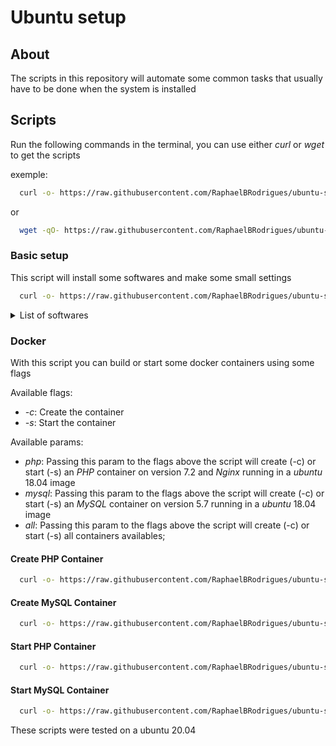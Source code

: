 # Ubuntu setup

## About

The scripts in this repository will automate some common tasks that usually have to be done when the system is installed 

## Scripts

Run the following commands in the terminal, you can use either *curl* or *wget* to get the scripts

exemple:
```sh
  curl -o- https://raw.githubusercontent.com/RaphaelBRodrigues/ubuntu-setup/master/init.sh | bash;
```
or 
```sh
  wget -qO- https://raw.githubusercontent.com/RaphaelBRodrigues/ubuntu-setup/master/init.sh | bash;
```


### Basic setup

This script will install some softwares and make some small settings

```sh
  curl -o- https://raw.githubusercontent.com/RaphaelBRodrigues/ubuntu-setup/master/init.sh | bash;
```

<details>
  <summary>
      List of softwares
  </summary>
  <ul>
    <li>
      <a target="_blank" href="https://dbeaver.io/">
        Dbeaver
      </a>
    </li>
    <li>
      <a target="_blank" href="https://www.docker.com/">
        Docker
      </a>
    </li>
    <li>
      <a target="_blank" href="https://git-scm.com/">
        Git
      </a>
    </li>
    <li>
      <a target="_blank" href="https://github.com/linuxdeepin/deepin-terminal">
        Deepin terminal
      </a>
    </li>
    <li>
      <a target="_blank" href="https://www.google.com/intl/pt-BR/chrome/">
        Google Chrome
      </a>
    </li>
    <li>
      <a target="_blank" href="https://store.steampowered.com/?l=portuguese">
        Steam
      </a>
    </li>
    <li>
      <a target="_blank" href="https://www.java.com/pt-BR/">
        Java
      </a>
    </li>
    <li>
      <a target="_blank" href="https://nodejs.org/en/">
        NodeJs
      </a>
    </li>
    <li>
      <a target="_blank" href="https://dbeaver.io/">
        NPM
      </a>
    </li>
    <li>
      <a target="_blank" href="https://yarnpkg.com/">
        Yarn
      </a>
    </li>
    <li>
      <a target="_blank" href="https://www.npmjs.com/package/nodemon">
        Nodemon
      </a>
    </li>
    <li>
      <a target="_blank" href="https://github.com/nvm-sh/nvm">
        NVM
      </a>
    </li>
    <li>
      <a target="_blank" href="https://code.visualstudio.com/">
        VSCode
      </a>
    </li>
    <li>
      <a target="_blank" href="https://www.spotify.com/br/">
        Spotify
      </a>
    </li>
    <li>
      <a target="_blank" href="https://discord.com/">
        Discord
      </a>
    </li>
    <li>
      <a target="_blank" href="https://insomnia.rest/download">
        Insomnia
      </a>
    </li>
    <li>
      <a target="_blank" href="https://github.com/debauchee/barrier">
        Barrier
      </a>
    </li>
  </ul>
</details>

### Docker

With this script you can build or start some docker containers using some flags

Available flags:
* *-c*: Create the container
* *-s*: Start the container

Available params:
* *php*: Passing this param to the flags above the script will create (-c) or start (-s) an *PHP* container on version 7.2 and *Nginx* running in a *ubuntu* 18.04 image
* *mysql*: Passing this param to the flags above the script will create (-c) or start (-s) an *MySQL* container on version 5.7 running in a *ubuntu* 18.04 image
* *all*: Passing this param to the flags above the script will create (-c) or start (-s) all containers availables; 


#### Create PHP Container

```sh
  curl -o- https://raw.githubusercontent.com/RaphaelBRodrigues/ubuntu-setup/master/scripts/docker/entry.sh | bash -s -- -c php;
```

#### Create MySQL Container

```sh
  curl -o- https://raw.githubusercontent.com/RaphaelBRodrigues/ubuntu-setup/master/scripts/docker/entry.sh | bash -s -- -c mysql;
```

#### Start PHP Container

```sh
  curl -o- https://raw.githubusercontent.com/RaphaelBRodrigues/ubuntu-setup/master/scripts/docker/entry.sh | bash -s -- -s php;
```

#### Start MySQL Container

```sh
  curl -o- https://raw.githubusercontent.com/RaphaelBRodrigues/ubuntu-setup/master/scripts/docker/entry.sh | bash -s -- -s mysql;
```


These scripts were tested on a ubuntu 20.04 